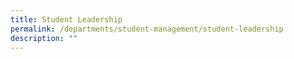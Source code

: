 ```yaml
---
title: Student Leadership
permalink: /departments/student-management/student-leadership
description: ""
---
```

